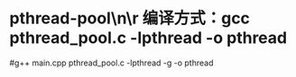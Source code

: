 # pthread-pool\n\r 编译方式：gcc pthread_pool.c -lpthread -o pthread

#g++ main.cpp pthread_pool.c -lpthread -g -o pthread

